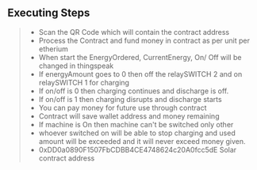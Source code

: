## Executing Steps

> + Scan the QR Code which will contain the contract address
> + Process the Contract and fund money in contract as per unit per etherium
> + When start the EnergyOrdered, CurrentEnergy, On/ Off will be changed in thingspeak
> + If energyAmount goes to 0 then off the relaySWITCH 2 and on relaySWITCH 1 for charging
> + If on/off is 0 then charging continues and discharge is off.
> + If on/off is 1 then charging disrupts and discharge starts
> + You can pay money for future use through contract
> + Contract will save wallet address and money remaining
> + If machine is On then machine can't be switched only other
> + whoever switched on will be able to stop charging and used amount will be exceeded and it will never exceed money given.
> + 0xDD0a0890F1507FbCDBB4CE4748624c20A0fcc5dE Solar contract address 

